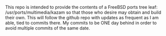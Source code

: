 This repo is intended to provide the contents of a FreeBSD ports tree leaf: /usr/ports/multimedia/kazam so that those who desire may obtain and build their own.  This will follow the github repo with updates as frequent as I am able, tied to commits there. My commits to be ONE day behind in order to avoid multiple commits of the same date.
